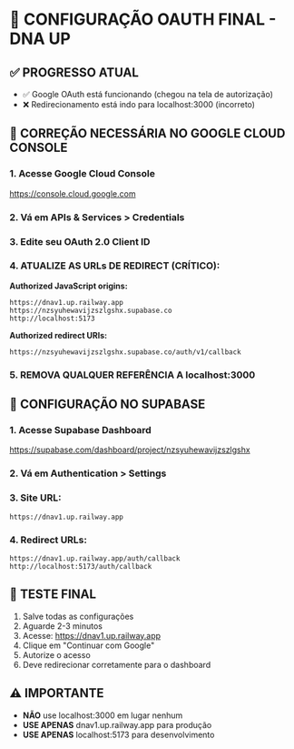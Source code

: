 # 🚨 CONFIGURAÇÃO OAUTH FINAL - DNA UP

## ✅ PROGRESSO ATUAL
- ✅ Google OAuth está funcionando (chegou na tela de autorização)
- ❌ Redirecionamento está indo para localhost:3000 (incorreto)

## 🔧 CORREÇÃO NECESSÁRIA NO GOOGLE CLOUD CONSOLE

### 1. Acesse Google Cloud Console
https://console.cloud.google.com

### 2. Vá em APIs & Services > Credentials

### 3. Edite seu OAuth 2.0 Client ID

### 4. **ATUALIZE AS URLs DE REDIRECT** (CRÍTICO):

**Authorized JavaScript origins:**
```
https://dnav1.up.railway.app
https://nzsyuhewavijzszlgshx.supabase.co
http://localhost:5173
```

**Authorized redirect URIs:**
```
https://nzsyuhewavijzszlgshx.supabase.co/auth/v1/callback
```

### 5. **REMOVA QUALQUER REFERÊNCIA A localhost:3000**

## 🔧 CONFIGURAÇÃO NO SUPABASE

### 1. Acesse Supabase Dashboard
https://supabase.com/dashboard/project/nzsyuhewavijzszlgshx

### 2. Vá em Authentication > Settings

### 3. **Site URL:**
```
https://dnav1.up.railway.app
```

### 4. **Redirect URLs:**
```
https://dnav1.up.railway.app/auth/callback
http://localhost:5173/auth/callback
```

## 🎯 TESTE FINAL

1. Salve todas as configurações
2. Aguarde 2-3 minutos
3. Acesse: https://dnav1.up.railway.app
4. Clique em "Continuar com Google"
5. Autorize o acesso
6. Deve redirecionar corretamente para o dashboard

## ⚠️ IMPORTANTE

- **NÃO** use localhost:3000 em lugar nenhum
- **USE APENAS** dnav1.up.railway.app para produção
- **USE APENAS** localhost:5173 para desenvolvimento